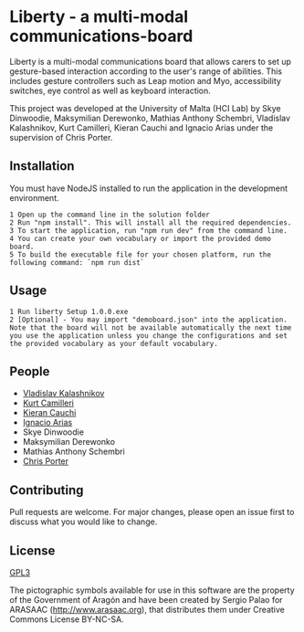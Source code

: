 # Liberty - a multi-modal communications-board

Liberty is a multi-modal communications board that allows carers to set up gesture-based interaction according to the user's range of abilities. This includes gesture controllers such as Leap motion and Myo, accessibility switches, eye control as well as keyboard interaction.

This project was developed at the University of Malta (HCI Lab) by Skye Dinwoodie, Maksymilian Derewonko, Mathias Anthony Schembri, Vladislav Kalashnikov, Kurt Camilleri, Kieran Cauchi and Ignacio Arias under the supervision of Chris Porter.

## Installation

You must have NodeJS installed to run the application in the development environment.

```
1 Open up the command line in the solution folder
2 Run "npm install". This will install all the required dependencies.
3 To start the application, run "npm run dev" from the command line.
4 You can create your own vocabulary or import the provided demo board.
5 To build the executable file for your chosen platform, run the following command: `npm run dist`
```

## Usage

```
1 Run liberty Setup 1.0.0.exe
2 [Optional] - You may import "demoboard.json" into the application. Note that the board will not be available automatically the next time you use the application unless you change the configurations and set the provided vocabulary as your default vocabulary.

```

## People

- [Vladislav Kalashnikov](mailto:vladislav.kalashnikov.17@um.edu.mt)
- [Kurt Camilleri](mailto:kurt.camilleri.17@um.edu.mt)
- [Kieran Cauchi](mailto:kieran.cauchi.17@um.edu.mt)
- [Ignacio Arias](mailto:ignacio.arias.18@um.edu.mt)
- Skye Dinwoodie
- Maksymilian Derewonko
- Mathias Anthony Schembri
- [Chris Porter](https://www.um.edu.mt/profile/chrisporter)

## Contributing
Pull requests are welcome. For major changes, please open an issue first to discuss what you would like to change.

## License
[GPL3](https://www.gnu.org/licenses/gpl-3.0.en.html)

The pictographic symbols available for use in this software are the property of the Government of Aragón and have been created by Sergio Palao for ARASAAC (http://www.arasaac.org), that distributes them under Creative Commons License BY-NC-SA.